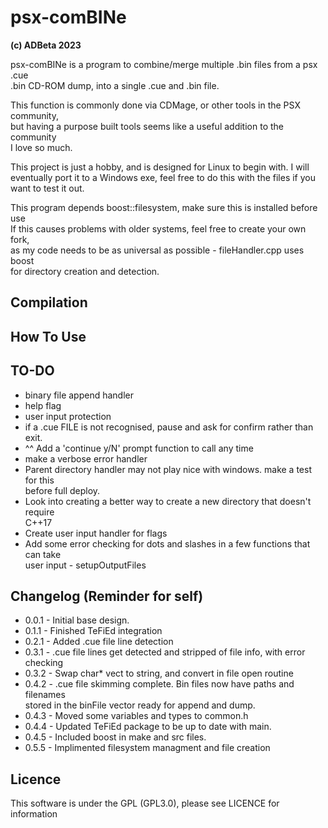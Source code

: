 # psx-comBINe
<b> (c) ADBeta 2023 </b>  

psx-comBINe is a program to combine/merge multiple .bin files from a psx .cue  
.bin CD-ROM dump, into a single .cue and .bin file.  

This function is commonly done via CDMage, or other tools in the PSX community,  
but having a purpose built tools seems like a useful addition to the community  
I love so much.  

This project is just a hobby, and is designed for Linux to begin with. I will  
eventually port it to a Windows exe, feel free to do this with the files if you  
want to test it out.  

This program depends boost::filesystem, make sure this is installed before use  
If this causes problems with older systems, feel free to create your own fork,  
as my code needs to be as universal as possible - fileHandler.cpp uses boost  
for directory creation and detection.  

## Compilation

## How To Use

## TO-DO
* binary file append handler
* help flag
* user input protection
* if a .cue FILE is not recognised, pause and ask for confirm rather than exit.
* ^^ Add a 'continue y/N' prompt function to call any time
* make a verbose error handler
* Parent directory handler may not play nice with windows. make a test for this  
before full deploy.  
* Look into creating a better way to create a new directory that doesn't require  
C++17  
* Create user input handler for flags
* Add some error checking for dots and slashes in a few functions that can take  
user input - setupOutputFiles  

## Changelog (Reminder for self)
* 0.0.1 - Initial base design.  
* 0.1.1 - Finished TeFiEd integration
* 0.2.1 - Added .cue file line detection
* 0.3.1 - .cue file lines get detected and stripped of file info, with error  
checking  
* 0.3.2 - Swap char* vect to string, and convert in file open routine
* 0.4.2 - .cue file skimming complete. Bin files now have paths and filenames  
stored in the binFile vector ready for append and dump.
* 0.4.3 - Moved some variables and types to common.h
* 0.4.4 - Updated TeFiEd package to be up to date with main.
* 0.4.5 - Included boost in make and src files. 
* 0.5.5 - Implimented filesystem managment and file creation

## Licence
This software is under the GPL (GPL3.0), please see LICENCE for information  
